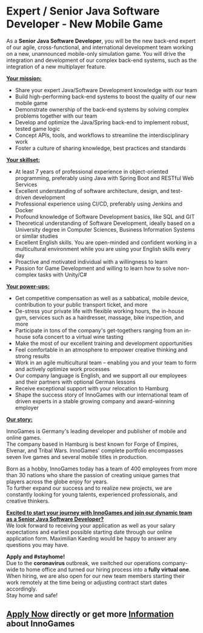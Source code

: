 <h1>Expert / Senior Java Software Developer - New Mobile Game</h1>
<p><span>As a&nbsp;</span><strong>Senior Java Software Developer</strong><span>, you will be the new back-end expert of our agile, cross-functional, and international development team working on a new, unannounced mobile-only simulation game. You will drive the integration and development of our complex back-end systems, such as the integration of a new multiplayer feature.</span></p><p><strong><u>Your mission:</u></strong></p><ul><li><span>Share your expert Java/Software Development knowledge with our team</span></li><li><span>Build high-performing back-end systems to boost the quality of our new mobile game</span></li><li><span>Demonstrate ownership of the back-end systems by solving complex problems together with our team</span></li><li><span>Develop and optimize the Java/Spring back-end to implement robust, tested game logic</span></li><li><span>Concept APIs, tools, and workflows to streamline the interdisciplinary work</span></li><li><span>Foster a culture of sharing knowledge, best practices and standards</span></li></ul><p><strong><u>Your skillset:</u></strong></p><ul><li><span>At least 7 years of professional experience in object-oriented programming, preferably using Java with Spring Boot and RESTful Web Services</span></li><li><span>Excellent understanding of software architecture, design, and test-driven development</span></li><li><span>Professional experience using CI/CD, preferably using Jenkins and Docker</span></li><li><span>Profound knowledge of Software Development basics, like SQL and GIT</span></li><li><span>Theoretical understanding of Software Development, ideally based on a University degree in Computer Sciences, Business Information Systems or similar studies</span></li><li><span>Excellent English skills. You are open-minded and confident working in a multicultural environment while you are using your English skills every day</span></li><li><span>Proactive and motivated individual with a willingness to learn</span></li><li><span>Passion for Game Development and willing to learn how to solve non-complex tasks with Unity/C#</span></li></ul><p><strong><u>Your power-ups:</u></strong></p><ul><li><span>Get competitive compensation as well as a sabbatical, mobile device, contribution to your public transport ticket, and more</span></li><li><span>De-stress your private life with flexible working hours, the in-house gym, services such as a hairdresser, massage, bike inspection, and more</span></li><li><span>Participate in tons of the company's get-togethers ranging from an in-house sofa concert to a virtual wine tasting</span></li><li><span>Make the most of our excellent training and development opportunities</span></li><li><span>Feel comfortable in an atmosphere to empower creative thinking and strong results</span></li><li><span>Work in an agile multicultural team &ndash; enabling you and your team to form and actively optimize work processes</span></li><li><span>Our company language is English, and we support all our employees and their partners with optional German lessons</span></li><li><span>Receive exceptional support with your relocation to Hamburg</span></li><li><span>Shape the success story of InnoGames with our international team of driven experts in a stable growing company and award-winning employer</span></li></ul><p><strong><u>Our story:</u></strong></p><p>InnoGames is Germany's leading developer and publisher of mobile and online games.<br />The company based in Hamburg is best known for Forge of Empires, Elvenar, and Tribal Wars. InnoGames' complete portfolio encompasses seven live games and several mobile titles in production.</p><p>Born as a hobby, InnoGames today has a team of 400 employees from more than 30 nations who share the passion of creating unique games that players across the globe enjoy for years.<br />To further expand our success and to realize new projects, we are constantly looking for young talents, experienced professionals, and creative thinkers.</p><p><span style="text-decoration: underline;"><strong>Excited to start your journey with InnoGames and join our dynamic team as a&nbsp;Senior Java Software Developer?<br /></strong></span>We look forward to receiving your application as well as your salary expectations and earliest possible starting date through our online application form.&nbsp;Maximilian Kaeding&nbsp;would be happy to answer any questions you may have.</p><p><strong>Apply and #stayhome!<br /></strong>Due to the&nbsp;<strong>coronavirus&nbsp;</strong>outbreak, we switched our operations company-wide to home office and turned our hiring process into&nbsp;a&nbsp;<strong>fully virtual one</strong>.<br />When hiring, we are also open for our new team members starting their work remotely at the time being or adjusting contract start dates accordingly.<br />Stay home and safe!</p>

<h2><a href="https://jobs.jobvite.com/careers/innogames/job/oLjgdfwh/apply?__jvst=Job+Board&__jvsd=github_jobs_repo">Apply Now</a> directly or get more <a href="https://www.innogames.com/career/detail/job/expert-senior-java-software-developer-new-mobile-game/?s=github_jobs_repo">Information</a> about InnoGames</h2>